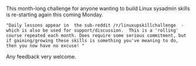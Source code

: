 This month-long challenge for anyone wanting to build Linux sysadmin skills is re-starting again this coming Monday.

    "Daily lessons appear in  the sub-reddit /r/linuxupskillchallenge  - which is also be used for support/discussion.  This is a 'rolling' course repeated each month. Does require some serious commitment, but if gaining/growing these skills is something you've meaning to do, then you now have no excuse! "

Any feedback very welcome.
